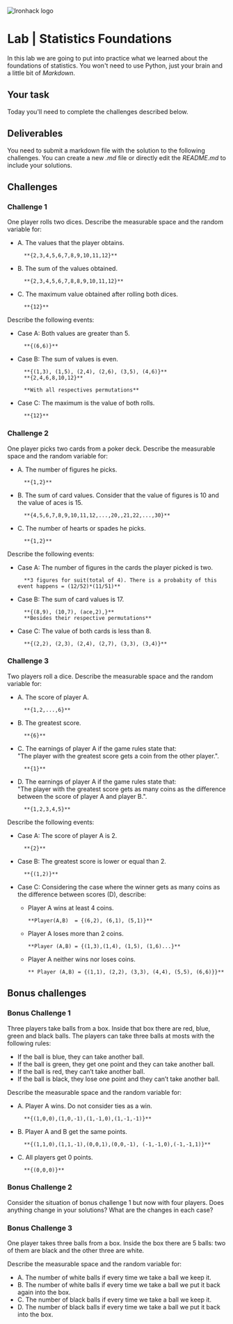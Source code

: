 ![Ironhack logo](https://i.imgur.com/1QgrNNw.png)

# Lab | Statistics Foundations
In this lab we are going to put into practice what we learned about the foundations of statistics. You won't need to use Python, just your brain and a little bit of *Markdown*. 

## Your task
Today you'll need to complete the challenges described below.

## Deliverables
You need to submit a markdown file with the solution to the following challenges. You can create a new *.md* file or directly edit the *README.md* to include your solutions.

## Challenges
### Challenge 1
One player rolls two dices. Describe the measurable space and the random variable for:

* A. The values that the player obtains.

        **{2,3,4,5,6,7,8,9,10,11,12}**

* B. The sum of the values obtained.

        **{2,3,4,5,6,7,8,8,9,10,11,12}**

* C. The maximum value obtained after rolling both dices.

        **{12}**

Describe the following events:
* Case A: Both values are greater than 5.

        **{(6,6)}**

* Case B: The sum of values is even.

        **{(1,3), (1,5), (2,4), (2,6), (3,5), (4,6)}**
        **{2,4,6,8,10,12}**

        **With all respectives permutations**

* Case C: The maximum is the value of both rolls.

        **{12}**

### Challenge 2
One player picks two cards from a poker deck. Describe the measurable space and the random variable for:

* A. The number of figures he picks.

        **{1,2}**

* B. The sum of card values. Consider that the value of figures is 10 and the value of aces is 15.

        **{4,5,6,7,8,9,10,11,12,...,20,,21,22,...,30}**

* C. The number of hearts or spades he picks.

        **{1,2}**

Describe the following events:

* Case A: The number of figures in the cards the player picked is two.

        **3 figures for suit(total of 4). There is a probabity of this event happens = (12/52)*(11/51)**

* Case B: The sum of card values is 17.

        **{(8,9), (10,7), (ace,2),}**
        **Besides their respective permutations**

* Case C: The value of both cards is less than 8.

        **{(2,2), (2,3), (2,4), (2,7), (3,3), (3,4)}**

### Challenge 3
Two players roll a dice. Describe the measurable space and the random variable for:

* A. The score of player A.

        **{1,2,...,6}**

* B. The greatest score.

        **{6}**
       
* C. The earnings of player A if the game rules state that:  
"The player with the greatest score gets a coin from the other player.".

        **{1}** 
       
* D. The earnings of player A if the game rules state that:  
"The player with the greatest score gets as many coins as the difference between the score of player A and player B.". 

        **{1,2,3,4,5}**
    
Describe the following events:

* Case A: The score of player A is 2.

        **{2}**

* Case B: The greatest score is lower or equal than 2.

        **{(1,2)}**

* Case C: Considering the case where the winner gets as many coins as the difference between scores (D), describe: 
  * Player A wins at least 4 coins.

        **Player(A,B)  = {(6,2), (6,1), (5,1)}**


  * Player A loses more than 2 coins.

        **Player (A,B) = {(1,3),(1,4), (1,5), (1,6)...}**
        
  * Player A neither wins nor loses coins.

        ** Player (A,B) = {(1,1), (2,2), (3,3), (4,4), (5,5), (6,6)}}**

## Bonus challenges
### Bonus Challenge 1
Three players take balls from a box. Inside that box there are red, blue, green and black balls. The players can take three balls at mosts with the following rules:

* If the ball is blue, they can take another ball.
* If the ball is green, they get one point and they can take another ball.
* If the ball is red, they can’t take another ball.
* If the ball is black, they lose one point and they can’t take another ball.

Describe the measurable space and the random variable for:

* A. Player A wins. Do not consider ties as a win.

        **{(1,0,0),(1,0,-1),(1,-1,0),(1,-1,-1)}**

* B. Player A and B get the same points.

        **{(1,1,0),(1,1,-1),(0,0,1),(0,0,-1), (-1,-1,0),(-1,-1,1)}**
        
* C. All players get 0 points.

        **{(0,0,0)}**


### Bonus Challenge 2
Consider the situation of bonus challenge 1 but now with four players. Does anything change in your solutions? What are the changes in each case?

### Bonus Challenge 3
One player takes three balls from a box. Inside the box there are 5 balls: two of them are black and the other three are white. 

Describe the measurable space and the random variable for:
* A. The number of white balls if every time we take a ball we keep it.
* B. The number of white balls if every time we take a ball we put it back again into the box.
* C. The number of black balls if every time we take a ball we keep it.
* D. The number of black balls if every time we take a ball we put it back into the box.